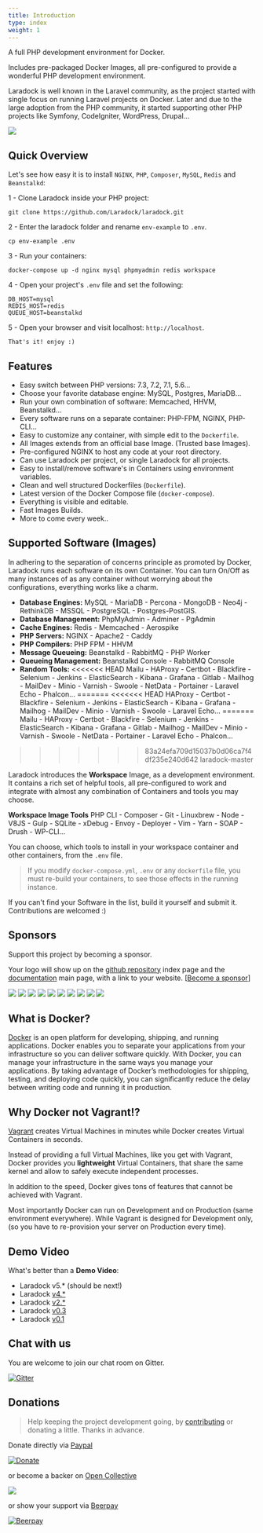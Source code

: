 ```yaml
---
title: Introduction
type: index
weight: 1
---
```





A full PHP development environment for Docker.

Includes pre-packaged Docker Images, all pre-configured to provide a wonderful PHP development environment.

Laradock is well known in the Laravel community, as the project started with single focus on running Laravel projects on Docker. Later and due to the large adoption from the PHP community, it started supporting other PHP projects like Symfony, CodeIgniter, WordPress, Drupal...


![](https://s19.postimg.org/jblfytw9f/laradock-logo.jpg)

## Quick Overview

Let's see how easy it is to install `NGINX`, `PHP`, `Composer`, `MySQL`, `Redis` and `Beanstalkd`:

1 - Clone Laradock inside your PHP project:

```shell
git clone https://github.com/Laradock/laradock.git
```

2 - Enter the laradock folder and rename `env-example` to `.env`.

```shell
cp env-example .env
```

3 - Run your containers:

```shell
docker-compose up -d nginx mysql phpmyadmin redis workspace 
```

4 - Open your project's `.env` file and set the following:

```shell
DB_HOST=mysql
REDIS_HOST=redis
QUEUE_HOST=beanstalkd
```

5 - Open your browser and visit localhost: `http://localhost`.

```shell
That's it! enjoy :)
```




<a name="features"></a>
## Features

- Easy switch between PHP versions: 7.3, 7.2, 7.1, 5.6...
- Choose your favorite database engine: MySQL, Postgres, MariaDB...
- Run your own combination of software: Memcached, HHVM, Beanstalkd...
- Every software runs on a separate container: PHP-FPM, NGINX, PHP-CLI...
- Easy to customize any container, with simple edit to the `Dockerfile`.
- All Images extends from an official base Image. (Trusted base Images).
- Pre-configured NGINX to host any code at your root directory.
- Can use Laradock per project, or single Laradock for all projects.
- Easy to install/remove software's in Containers using environment variables.
- Clean and well structured Dockerfiles (`Dockerfile`).
- Latest version of the Docker Compose file (`docker-compose`).
- Everything is visible and editable.
- Fast Images Builds.
- More to come every week..




<a name="Supported-Containers"></a>
## Supported Software (Images)

In adhering to the separation of concerns principle as promoted by Docker, Laradock runs each software on its own Container.
You can turn On/Off as many instances of as any container without worrying about the configurations, everything works like a charm.

- **Database Engines:**
MySQL - MariaDB - Percona - MongoDB - Neo4j - RethinkDB - MSSQL - PostgreSQL - Postgres-PostGIS.
- **Database Management:**
PhpMyAdmin - Adminer - PgAdmin
- **Cache Engines:**
Redis - Memcached - Aerospike
- **PHP Servers:**
NGINX - Apache2 - Caddy
- **PHP Compilers:**
PHP FPM - HHVM
- **Message Queueing:**
Beanstalkd - RabbitMQ - PHP Worker
- **Queueing Management:**
Beanstalkd Console - RabbitMQ Console
- **Random Tools:**
<<<<<<< HEAD
Mailu - HAProxy - Certbot - Blackfire - Selenium - Jenkins - ElasticSearch - Kibana - Grafana - Gitlab - Mailhog - MailDev - Minio - Varnish - Swoole - NetData - Portainer - Laravel Echo - Phalcon...
=======
<<<<<<< HEAD
HAProxy - Certbot - Blackfire - Selenium - Jenkins - ElasticSearch - Kibana - Grafana - Mailhog - MailDev - Minio - Varnish - Swoole - Laravel Echo...
=======
Mailu - HAProxy - Certbot - Blackfire - Selenium - Jenkins - ElasticSearch - Kibana - Grafana - Gitlab - Mailhog - MailDev - Minio - Varnish - Swoole - NetData - Portainer - Laravel Echo - Phalcon...
>>>>>>> 83a24efa709d15037b0d06ca7f4df235e240d642
>>>>>>> laradock-master

Laradock introduces the **Workspace** Image, as a development environment.
It contains a rich set of helpful tools, all pre-configured to work and integrate with almost any combination of Containers and tools you may choose.

**Workspace Image Tools**
PHP CLI - Composer - Git - Linuxbrew - Node - V8JS - Gulp - SQLite - xDebug - Envoy - Deployer - Vim - Yarn - SOAP - Drush - WP-CLI...

You can choose, which tools to install in your workspace container and other containers, from the `.env` file.


> If you modify `docker-compose.yml`, `.env` or any `dockerfile` file, you must re-build your containers, to see those effects in the running instance.



If you can't find your Software in the list, build it yourself and submit it. Contributions are welcomed :)



## Sponsors





Support this project by becoming a sponsor. 

Your logo will show up on the [github repository](https://github.com/laradock/laradock/) index page and the [documentation](http://laradock.io/) main page, with a link to your website. [[Become a sponsor](https://opencollective.com/laradock#sponsor)]

<a href="https://opencollective.com/laradock/sponsor/0/website" target="_blank"><img src="https://opencollective.com/laradock/sponsor/0/avatar.svg"></a>
<a href="https://opencollective.com/laradock/sponsor/1/website" target="_blank"><img src="https://opencollective.com/laradock/sponsor/1/avatar.svg"></a>
<a href="https://opencollective.com/laradock/sponsor/2/website" target="_blank"><img src="https://opencollective.com/laradock/sponsor/2/avatar.svg"></a>
<a href="https://opencollective.com/laradock/sponsor/3/website" target="_blank"><img src="https://opencollective.com/laradock/sponsor/3/avatar.svg"></a>
<a href="https://opencollective.com/laradock/sponsor/4/website" target="_blank"><img src="https://opencollective.com/laradock/sponsor/4/avatar.svg"></a>
<a href="https://opencollective.com/laradock/sponsor/5/website" target="_blank"><img src="https://opencollective.com/laradock/sponsor/5/avatar.svg"></a>
<a href="https://opencollective.com/laradock/sponsor/6/website" target="_blank"><img src="https://opencollective.com/laradock/sponsor/6/avatar.svg"></a>
<a href="https://opencollective.com/laradock/sponsor/7/website" target="_blank"><img src="https://opencollective.com/laradock/sponsor/7/avatar.svg"></a>
<a href="https://opencollective.com/laradock/sponsor/8/website" target="_blank"><img src="https://opencollective.com/laradock/sponsor/8/avatar.svg"></a>
<a href="https://opencollective.com/laradock/sponsor/9/website" target="_blank"><img src="https://opencollective.com/laradock/sponsor/9/avatar.svg"></a>



<a name="what-is-docker"></a>
## What is Docker?

[Docker](https://www.docker.com) is an open platform for developing, shipping, and running applications.
Docker enables you to separate your applications from your infrastructure so you can deliver software quickly.
With Docker, you can manage your infrastructure in the same ways you manage your applications.
By taking advantage of Docker’s methodologies for shipping, testing, and deploying code quickly, you can significantly reduce the delay between writing code and running it in production.





<a name="why-docker-not-vagrant"></a>
## Why Docker not Vagrant!?

[Vagrant](https://www.vagrantup.com) creates Virtual Machines in minutes while Docker creates Virtual Containers in seconds.

Instead of providing a full Virtual Machines, like you get with Vagrant, Docker provides you **lightweight** Virtual Containers, that share the same kernel and allow to safely execute independent processes.

In addition to the speed, Docker gives tons of features that cannot be achieved with Vagrant.

Most importantly Docker can run on Development and on Production (same environment everywhere). While Vagrant is designed for Development only, (so you have to re-provision your server on Production every time).






<a name="Demo"></a>
## Demo Video

What's better than a **Demo Video**:

- Laradock v5.* (should be next!)
- Laradock [v4.*](https://www.youtube.com/watch?v=TQii1jDa96Y)
- Laradock [v2.*](https://www.youtube.com/watch?v=-DamFMczwDA)
- Laradock [v0.3](https://www.youtube.com/watch?v=jGkyO6Is_aI)
- Laradock [v0.1](https://www.youtube.com/watch?v=3YQsHe6oF80)







<a name="Chat"></a>
## Chat with us

You are welcome to join our chat room on Gitter.

[![Gitter](https://badges.gitter.im/Laradock/laradock.svg)](https://gitter.im/Laradock/laradock?utm_source=badge&utm_medium=badge&utm_campaign=pr-badge)





<a name="Donations"></a>
## Donations

> Help keeping the project development going, by [contributing](http://laradock.io/contributing) or donating a little. 
> Thanks in advance.

Donate directly via [Paypal](https://www.paypal.me/mzalt)

[![Donate](https://img.shields.io/badge/Donate-PayPal-green.svg)](https://www.paypal.me/mzalt) 

or become a backer on [Open Collective](https://opencollective.com/laradock#backer)

<a href="https://opencollective.com/laradock#backers" target="_blank"><img src="https://opencollective.com/laradock/backers.svg?width=890"></a>

or show your support via [Beerpay](https://beerpay.io/laradock/laradock) 

[![Beerpay](https://beerpay.io/laradock/laradock/badge.svg?style=flat)](https://beerpay.io/laradock/laradock)
